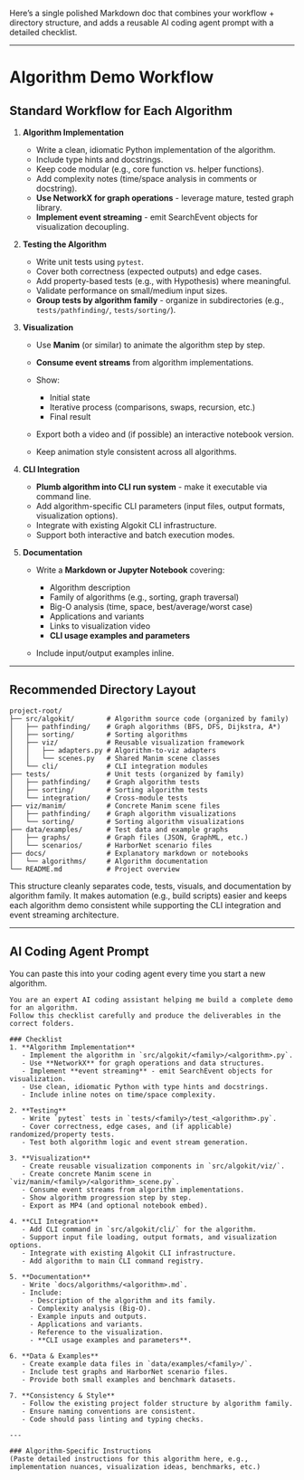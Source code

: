 Here’s a single polished Markdown doc that combines your workflow + directory structure, and adds a reusable AI coding agent prompt with a detailed checklist.

---

# Algorithm Demo Workflow

## Standard Workflow for Each Algorithm

1. **Algorithm Implementation**

   * Write a clean, idiomatic Python implementation of the algorithm.
   * Include type hints and docstrings.
   * Keep code modular (e.g., core function vs. helper functions).
   * Add complexity notes (time/space analysis in comments or docstring).
   * **Use NetworkX for graph operations** - leverage mature, tested graph library.
   * **Implement event streaming** - emit SearchEvent objects for visualization decoupling.

2. **Testing the Algorithm**

   * Write unit tests using `pytest`.
   * Cover both correctness (expected outputs) and edge cases.
   * Add property-based tests (e.g., with Hypothesis) where meaningful.
   * Validate performance on small/medium input sizes.
   * **Group tests by algorithm family** - organize in subdirectories (e.g., `tests/pathfinding/`, `tests/sorting/`).

3. **Visualization**

   * Use **Manim** (or similar) to animate the algorithm step by step.
   * **Consume event streams** from algorithm implementations.
   * Show:

     * Initial state
     * Iterative process (comparisons, swaps, recursion, etc.)
     * Final result
   * Export both a video and (if possible) an interactive notebook version.
   * Keep animation style consistent across all algorithms.

4. **CLI Integration**

   * **Plumb algorithm into CLI run system** - make it executable via command line.
   * Add algorithm-specific CLI parameters (input files, output formats, visualization options).
   * Integrate with existing Algokit CLI infrastructure.
   * Support both interactive and batch execution modes.

5. **Documentation**

   * Write a **Markdown or Jupyter Notebook** covering:

     * Algorithm description
     * Family of algorithms (e.g., sorting, graph traversal)
     * Big-O analysis (time, space, best/average/worst case)
     * Applications and variants
     * Links to visualization video
     * **CLI usage examples and parameters**
   * Include input/output examples inline.

---

## Recommended Directory Layout

```
project-root/
├── src/algokit/        # Algorithm source code (organized by family)
│   ├── pathfinding/    # Graph algorithms (BFS, DFS, Dijkstra, A*)
│   ├── sorting/        # Sorting algorithms
│   ├── viz/            # Reusable visualization framework
│   │   ├── adapters.py # Algorithm-to-viz adapters
│   │   └── scenes.py   # Shared Manim scene classes
│   └── cli/            # CLI integration modules
├── tests/              # Unit tests (organized by family)
│   ├── pathfinding/    # Graph algorithm tests
│   ├── sorting/        # Sorting algorithm tests
│   └── integration/    # Cross-module tests
├── viz/manim/          # Concrete Manim scene files
│   ├── pathfinding/    # Graph algorithm visualizations
│   └── sorting/        # Sorting algorithm visualizations
├── data/examples/      # Test data and example graphs
│   ├── graphs/         # Graph files (JSON, GraphML, etc.)
│   └── scenarios/      # HarborNet scenario files
├── docs/               # Explanatory markdown or notebooks
│   └── algorithms/     # Algorithm documentation
└── README.md           # Project overview
```

This structure cleanly separates code, tests, visuals, and documentation by algorithm family. It makes automation (e.g., build scripts) easier and keeps each algorithm demo consistent while supporting the CLI integration and event streaming architecture.

---

## AI Coding Agent Prompt

You can paste this into your coding agent every time you start a new algorithm.

```
You are an expert AI coding assistant helping me build a complete demo for an algorithm.
Follow this checklist carefully and produce the deliverables in the correct folders.

### Checklist
1. **Algorithm Implementation**
   - Implement the algorithm in `src/algokit/<family>/<algorithm>.py`.
   - Use **NetworkX** for graph operations and data structures.
   - Implement **event streaming** - emit SearchEvent objects for visualization.
   - Use clean, idiomatic Python with type hints and docstrings.
   - Include inline notes on time/space complexity.

2. **Testing**
   - Write `pytest` tests in `tests/<family>/test_<algorithm>.py`.
   - Cover correctness, edge cases, and (if applicable) randomized/property tests.
   - Test both algorithm logic and event stream generation.

3. **Visualization**
   - Create reusable visualization components in `src/algokit/viz/`.
   - Create concrete Manim scene in `viz/manim/<family>/<algorithm>_scene.py`.
   - Consume event streams from algorithm implementations.
   - Show algorithm progression step by step.
   - Export as MP4 (and optional notebook embed).

4. **CLI Integration**
   - Add CLI command in `src/algokit/cli/` for the algorithm.
   - Support input file loading, output formats, and visualization options.
   - Integrate with existing Algokit CLI infrastructure.
   - Add algorithm to main CLI command registry.

5. **Documentation**
   - Write `docs/algorithms/<algorithm>.md`.
   - Include:
     - Description of the algorithm and its family.
     - Complexity analysis (Big-O).
     - Example inputs and outputs.
     - Applications and variants.
     - Reference to the visualization.
     - **CLI usage examples and parameters**.

6. **Data & Examples**
   - Create example data files in `data/examples/<family>/`.
   - Include test graphs and HarborNet scenario files.
   - Provide both small examples and benchmark datasets.

7. **Consistency & Style**
   - Follow the existing project folder structure by algorithm family.
   - Ensure naming conventions are consistent.
   - Code should pass linting and typing checks.

---

### Algorithm-Specific Instructions
(Paste detailed instructions for this algorithm here, e.g., implementation nuances, visualization ideas, benchmarks, etc.)
```
